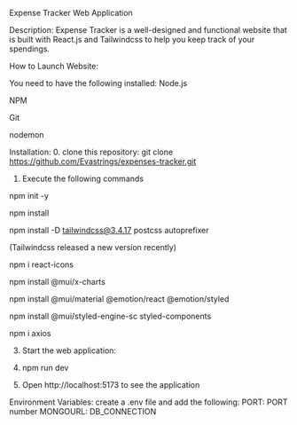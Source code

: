 Expense Tracker Web Application 

Description: Expense Tracker is a well-designed and functional website that is built with React.js and Tailwindcss to help you keep track of your spendings.

How to Launch Website:

You need to have the following installed:
Node.js

NPM 

Git

nodemon


Installation: 
0. clone this repository: 
git clone https://github.com/Evastrings/expenses-tracker.git

1. Execute the following commands

npm init -y

npm install

npm install -D tailwindcss@3.4.17 postcss autoprefixer

(Tailwindcss released a new version recently)

npm i react-icons

npm install @mui/x-charts

npm install @mui/material @emotion/react @emotion/styled

npm install @mui/styled-engine-sc styled-components

npm i axios


3. Start the web application:
4. npm run dev

5. Open http://localhost:5173 to see the application

Environment Variables:
create a .env file and add the following:
PORT: PORT number
MONGOURL: DB_CONNECTION
   
